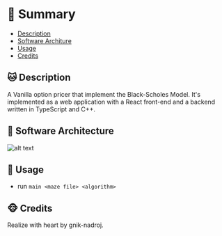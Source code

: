 ﻿# <a name='TOC'>🐼 Summary</a>

* [Description](#Description)
* [Software Architure](#Software_Architecture)
* [Usage](#Usage)
* [Credits](#credits)

## <a name='Description'>🐱 Description</a>
A Vanilla option pricer that implement the Black-Scholes Model. It's implemented as a web application with a React front-end and a backend written in TypeScript and C++. 

## <a name='Software_Architecture'>🧱 Software Architecture</a>
![alt text](https://github.com/gnik-nadroj/vanilla-option-pricer/main/architecture_overview.png?raw=true)

## <a name='Usage'>🦄 Usage</a>
* run `main <maze file> <algorithm>`

## <a name='credits'>🐵 Credits</a>
Realize with heart by gnik-nadroj.

